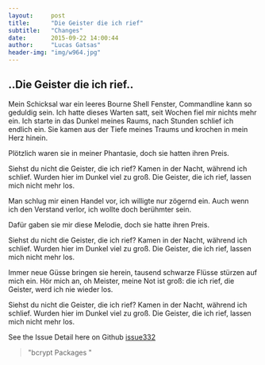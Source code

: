 ```yaml
---
layout:     post
title:      "Die Geister die ich rief"
subtitle:   "Changes"
date:       2015-09-22 14:00:44
author:     "Lucas Gatsas"
header-img: "img/w964.jpg"
---
```

<h2 class="section-heading"> ..Die Geister die ich rief..</h2>

Mein Schicksal war ein leeres Bourne Shell Fenster,
Commandline kann so geduldig sein.
Ich hatte dieses Warten satt,
seit Wochen fiel mir nichts mehr ein.
Ich starte in das Dunkel meines Raums,
nach Stunden schlief ich endlich ein.
Sie kamen aus der Tiefe meines Traums
und krochen in mein Herz hinein.

Plötzlich waren sie in meiner Phantasie,
doch sie hatten ihren Preis.

Siehst du nicht die Geister, die ich rief?
Kamen in der Nacht, während ich schlief.
Wurden hier im Dunkel viel zu groß.
Die Geister, die ich rief, lassen mich nicht mehr los.

Man schlug mir einen Handel vor,
ich willigte nur zögernd ein.
Auch wenn ich den Verstand verlor,
ich wollte doch berühmter sein.

Dafür gaben sie mir diese Melodie,
doch sie hatte ihren Preis.

Siehst du nicht die Geister, die ich rief?
Kamen in der Nacht, während ich schlief.
Wurden hier im Dunkel viel zu groß.
Die Geister, die ich rief, lassen mich nicht mehr los.

Immer neue Güsse bringen sie herein,
tausend schwarze Flüsse stürzen auf mich ein.
Hör mich an, oh Meister, meine Not ist groß:
die ich rief, die Geister, werd ich nie wieder los.

Siehst du nicht die Geister, die ich rief?
Kamen in der Nacht, während ich schlief.
Wurden hier im Dunkel viel zu groß.
Die Geister, die ich rief, lassen mich nicht mehr los.



See the Issue Detail here on Github <a href="https://github.com/ncb000gt/node.bcrypt.js/issues/332"> issue332</a> 


<blockquote>
"bcrypt Packages "
</blockquote>


